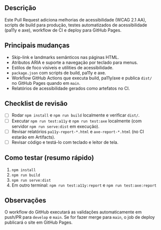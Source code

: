 ## Descrição

Este Pull Request adiciona melhorias de acessibilidade (WCAG 2.1 AA), scripts de build para produção, testes automatizados de acessibilidade (pa11y e axe), workflow de CI e deploy para GitHub Pages.

## Principais mudanças

- Skip-link e landmarks semânticos nas páginas HTML.
- Atributos ARIA e suporte a navegação por teclado para menus.
- Estilos de foco visíveis e utilities de acessibilidade.
- `package.json` com scripts de build, pa11y e axe.
- Workflow GitHub Actions que executa build, pa11y/axe e publica `dist/` no GitHub Pages quando em `main`.
- Relatórios de acessibilidade gerados como artefatos no CI.

## Checklist de revisão

- [ ] Rodar `npm install` e `npm run build` localmente e verificar `dist/`.
- [ ] Executar `npm run test:a11y` e `npm run test:axe` localmente (com servidor `npm run serve:dist` em execução).
- [ ] Revisar relatórios `pa11y-report-*.html` e `axe-report-*.html` (no CI estarão em Artifacts).
- [ ] Revisar código e testá-lo com teclado e leitor de tela.

## Como testar (resumo rápido)

1. `npm install`
2. `npm run build`
3. `npm run serve:dist`
4. Em outro terminal: `npm run test:a11y:report` e `npm run test:axe:report`

## Observações

O workflow do GitHub executará as validações automaticamente em push/PR para `develop` e `main`. Se for fazer merge para `main`, o job de deploy publicará o site em GitHub Pages.
